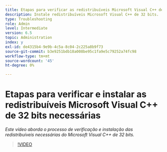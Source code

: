```yaml
---
title: Etapas para verificar as redistribuíveis Microsoft Visual C++ de 32 bits necessárias
description: Instale redistribuíveis Microsoft Visual C++ de 32 bits.
type: Troubleshooting
role: Admin
level: Intermediate
version: 6.5
topic: Administration
index: y
exl-id: de4315b4-9e9b-4c5a-8c04-2c225a8b9f73
source-git-commit: b3e9251bdb18a008be95c1fa9e5c79252a74fc98
workflow-type: tm+mt
source-wordcount: '45'
ht-degree: 0%

---
```


# Etapas para verificar e instalar as redistribuíveis Microsoft Visual C++ de 32 bits necessárias

*Este vídeo aborda o processo de verificação e instalação das redistribuíveis necessárias do Microsoft Visual C++ de 32 bits.*

>[!VIDEO](https://video.tv.adobe.com/v/335520?quality=12&learn=on)
